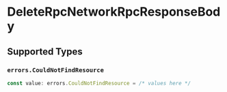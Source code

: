 # DeleteRpcNetworkRpcResponseBody


## Supported Types

### `errors.CouldNotFindResource`

```typescript
const value: errors.CouldNotFindResource = /* values here */
```

